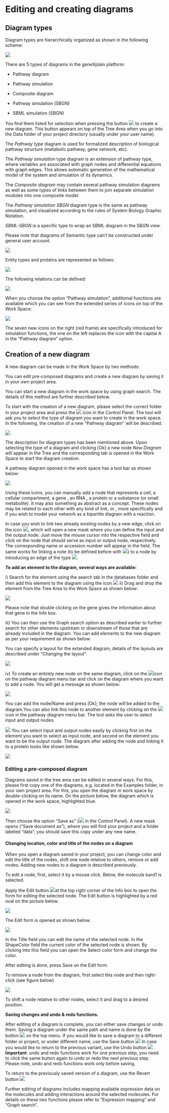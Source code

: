 # Editing and creating diagrams

## Diagram types

Diagram types are hierarchically organized as shown in the following scheme:

![](media/image013.png)

There are 5 types of diagrams in the geneXplain platform:

-   Pathway diagram

-   Pathway simulation

-   Composite diagram

-   Pathway simulation (SBGN)

-   SBML simulation (SBGN)

You find them listed for selection when pressing the button ![](media/570dd887b213bf48fe3acbc5453a4322.jpg) to create a new diagram. This button appears on top of the Tree Area when you go into the Data folder of your project directory (usually under your user name).

The *Pathway type* diagram is used for formalized description of biological
pathway structure (metabolic pathway, gene network, etc).

The *Pathway simulation* type diagram is an extension of pathway type, where
variables are associated with graph nodes and differential equations with graph
edges. This allows automatic generation of the mathematical model of the system
and simulation of its dynamics.

The *Composite diagram* may contain several pathway simulation diagrams as well
as some types of links between them to join separate simulation modules into one
composite model.

The *Pathway simulation SBGN* diagram type is the same as pathway simulation,
and visualized according to the rules of System Biology Graphic Notation.

*SBML-SBGN* is a specific type to wrap an SBML diagram in the SBGN view.

Please note that diagrams of Semantic type can’t be constructed under general
user account.

![](media/image014.png)

Entity types and proteins are represented as follows:

![](media/019029dd6b49b1aa1c0c2f0642c3b09c.png)

The following relations can be defined:

![](media/2325eab8c96d2b74b3946fcc2a4f0a78.png)

When you choose the option “Pathway simulation”, additional functions are
available which you can see from the extended series of icons on top of the Work
Space:

![](media/204c70deb69e20a85e0ad00ecdf5b03c.png)

The seven new icons on the right (red frame) are specifically introduced for
simulation functions, the one on the left replaces the icon with the capital A
in the “Pathway diagram” option.

## Creation of a new diagram

A new diagram can be made in the Work Space by two methods:

You can edit pre-composed diagrams and create a new diagram by saving it in your
own project area. 

You can start a new diagram in the work space by using graph search. The details
of this method are further described below.

To start with the creation of a new diagram, please select the correct folder in
your project area and press the ![](media/9ef8f58edc37cbe09b25ee7dd6ae5b98.png) icon in the Control Panel. The tool will ask you to select the type of diagram you want to create in the work space. In the following, the creation of a new
“Pathway diagram” will be described.

![](media/88ab0295f0b01fb9138761a2636965d8.png)

The description for diagram types has been mentioned above. Upon selecting the
type of a diagram and clicking [Ok] a new node *New Diagram* will appear in the
Tree and the corresponding tab is opened in the Work Space to start the diagram
creation.

A pathway diagram opened in the work space has a tool bar as shown below:

![](media/85547cc010c14f98990a75f02a06cc29.png)

Using these icons, you can manually add a node that represents a cell,  a cellular compartment, a gene , an RNA , a protein  or a substance (or small metabolite). It may also something as abstract as a concept. These nodes may be related to each other with any kind of link, or , more specifically and if you wish to model your network as a bipartite diagram with a reaction. 

In case you wish to link two already existing nodes by a new edge, click on the icon ![](media/f7a6f6bf613d4cb02227991104f28174.jpg), which will open a new mask where you can define the input and the output node. Just move the mouse cursor into the respective field and click on the node that should serve as input or output node, respectively. The corresponding name or accession number will appear in the field. The same works for linking a note (to be defined before with ![](media/f3241118e89d47eeb829a6c56760a32c.emf)) to a node by introducing an edge of the type ![](media/9298e8be35434e50b825f64b13265af0.emf).

**To add an element to the diagram, several ways are available:**

i) Search for the element using the search tab in the databases folder and then add this element to the diagram using
the icon ![](media/9cfb8167772d37ff6f129cbdaedb18f0.png)
ii) Drag and drop the element from the Tree Area to the Work Space as shown
below:

![](media/40bf7510e8557eeccbcae0de5804f59d.png)

Please note that double clicking on the gene gives the information about that
gene in the Info box.

iii) You can then use the Graph search option as described earlier to
further search for other elements upstream or downstream of those that are
already included in the diagram. You can add elements to the new diagram as per
your requirement as shown below.

You can specify a layout for the extended diagram, details of the layouts are
described under “Changing the layout”.

![](media/9d2279ec13e94ccced8e9ec00b4180c9.png)

iv) To create an entirely new node on the same diagram, click on the ![](media/1ebbf81a61857d4fde3c63f9d3d0c50f.png)icon on the pathway diagram menu bar and click on the diagram where you want to add a node. You will get a message as shown below:

![](media/2f590984e6972348cd9426b2a6e3ef24.png)

You can add the node/Name and press [Ok]; the node will be added to the diagram.You can also link this node to another element by clicking on the ![](media/e8f0faa10f55ff9729b5be95736fedde.png) icon in the pathway diagram menu bar. The tool asks the user to select input and output nodes.

![](media/7e655f972b7d009f5c77689e99017e50.png)
You can select input and output nodes easily by clicking first on the element
you want to select as input node, and second on the element you want to be the
output node. The diagram after adding the node and linking it to a protein looks
like shown below.

![](media/c4c7dbcebab8bb12dc250fa08e9570f7.png)

### Editing a pre-composed diagram

Diagrams saved in the tree area can be edited in several ways. For this, please
first copy one of the diagrams, e.g. located in the Examples folder, in your own
project area. For this, you open the diagram in work space by double-clicking on
its name. On the picture below, the diagram which is opened in the work space,
highlighted blue.

![](media/c8d75a97f8f16a937f35edddf0ba53d5.png)

Then choose the option “Save as” (![](media/3ef58799207a433d23bd5440df88d85b.emf) in the Control Panel). A new mask opens (“Save document as”), where you will find your project and a folder labeled “data”; you should save this copy under
any new name.

#### Changing location, color and title of the nodes on a diagram 

When you open a diagram saved in your project, you can change color and edit the
title of the nodes, shift one node relative to others, remove or add nodes.
Adding new nodes to a diagram is described previously. 

To edit a node, first, select it by a mouse click. Below, the molecule bard1 is
selected.

Apply the Edit button ![](media/2dce0008e8f30f6769c1b878e71b8248.png)at the top right corner of the Info box to open the form for editing the selected node. The Edit button is highlighted by a red oval on the picture below.

![](media/e090d540031f7ed6d913a3d6b1fd4227.png)

The Edit form is opened as shown below.

![](media/1c2449bb7097897246bf53b13c0d8bb2.png)

In the Title field you can edit the name of the selected node. In the ShapeColor
field the current color of the selected node is shown. By clicking into this
field you can open the Select color form and change the color.

After editing is done, press Save on the Edit form.

To remove a node from the diagram, first select this node and then right-click
(see figure below).

![](media/4793ac1e9a4ac325b16404a71e21a881.png)

To shift a node relative to other nodes, select it and drag to a desired
position. 

**Saving changes and undo & redo functions.**

After editing of a diagram is complete, you can either save changes or undo
them. Saving a diagram under the same path and name is done by the button ![](media/b8be920b5b76978e4f2adbaebd0832fd.emf)
on the top menu. If you would like to save a diagram to a different folder or
project, or under different name, use the Save button ![](media/3ef58799207a433d23bd5440df88d85b.emf)
In case you would like to return to the previous variant, use the Undo button ![](media/927efa084db79f9a2ac7b5d2ee3f6983.emf)
.
**Important**: undo and redo functions work for one previous step, you need to
click the same button again to undo or redo the next previous step. Please note,
undo and redo functions work only before saving.

To return to the previously saved version of a diagram, use the Revert button ![](media/4899d21c99da5089c57551ea1751893d.emf)

Further editing of diagrams includes mapping available expression data on the
molecules and adding interactions around the selected molecules. For details on
these two functions please refer to “Expression mapping” and  “Graph search”.
